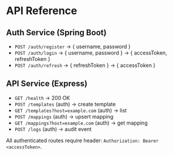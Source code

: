 # API Reference

## Auth Service (Spring Boot)
- `POST /auth/register` → { username, password }
- `POST /auth/login` → { username, password } → { accessToken, refreshToken }
- `POST /auth/refresh` → { refreshToken } → { accessToken }

## API Service (Express)
- `GET /health` → 200 OK
- `POST /templates` (auth) → create template
- `GET /templates?host=example.com` (auth) → list
- `POST /mappings` (auth) → upsert mapping
- `GET /mappings?host=example.com` (auth) → get mapping
- `POST /logs` (auth) → audit event

All authenticated routes require header: `Authorization: Bearer <accessToken>`.
